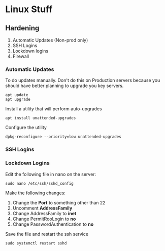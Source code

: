 # Linux Stuff

## Hardening

1. Automatic Updates (Non-prod only)
2. SSH Logins
3. Lockdown logins
4. Firewall

### Automatic Updates

To do updates manually. Don't do this on Production servers because you should have better planning to upgrade you key servers.

```
apt update
apt upgrade
```

Install a utility that will perform auto-upgrades

```
apt install unattended-upgrades
```

Configure the utility

```
dpkg-reconfigure --priority=low unattended-upgrades
```

### SSH Logins

### Lockdown Logins

Edit the following file in nano on the server:

```
sudo nano /etc/ssh/sshd_config
```

Make the following changes:

1. Change the **Port** to something other than 22
2. Uncomment **AddressFamily** 
3. Change AddressFamily to **inet**
4. Change PermitRooLogin to **no**
5. Change PasswordAuthentication to **no**

Save the file and restart the ssh service

```
sudo systemctl restart sshd
```